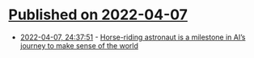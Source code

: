 # [Published on 2022-04-07](index.md)

* [2022-04-07, 24:37:51](https://news.ycombinator.com/item?id=30939249) - [Horse-riding astronaut is a milestone in AI’s journey to make sense of the world](https://www.technologyreview.com/2022/04/06/1049061/dalle-openai-gpt3-ai-agi-multimodal-image-generation/)
